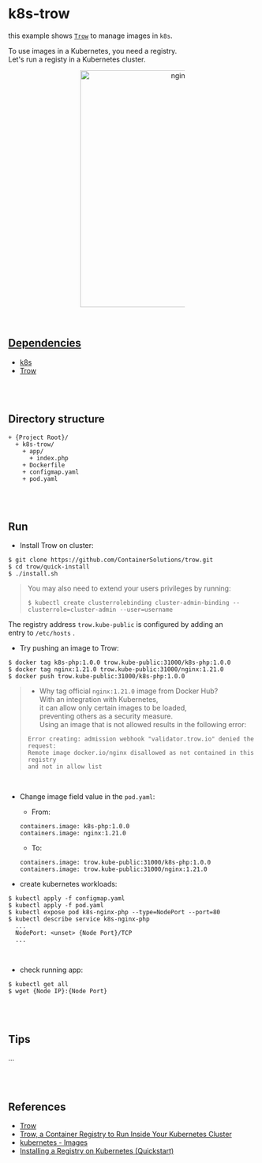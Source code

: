 # k8s-trow  
this example shows [`Trow`](https://github.com/ContainerSolutions/trow) to manage images in `k8s`.  

To use images in a Kubernetes, you need a registry.  
Let's run a registy in a Kubernetes cluster.  

<figure>
<div style="text-align:center">
  <a href="https://drive.google.com/uc?export=view&id=1vAh5kaOIS8OuZ1MQBE4x2Yiy24tmUqVx">
  <img src="https://drive.google.com/uc?export=view&id=1vAh5kaOIS8OuZ1MQBE4x2Yiy24tmUqVx" style="width: 480px; max-width: 50%; height: auto" title="nginx-loadbalancer" />
</div>
</figure>

<br/>

## Dependencies  
* [k8s](https://kubernetes.io/ko/)  
* [Trow](https://github.com/ContainerSolutions/trow)  

<br/><br/>

## Directory structure  
  ```
  + {Project Root}/
    + k8s-trow/  
      + app/  
        + index.php
      + Dockerfile  
      + configmap.yaml  
      + pod.yaml  
  ```

<br/><br/>

## Run  
* Install Trow on cluster:  
```
$ git clone https://github.com/ContainerSolutions/trow.git
$ cd trow/quick-install
$ ./install.sh
```

> You may also need to extend your users privileges by running:  
> ```
> $ kubectl create clusterrolebinding cluster-admin-binding --clusterrole=cluster-admin --user=username  
> ```

The registry address `trow.kube-public` is configured by adding an  
entry to `/etc/hosts` .   

* Try pushing an image to Trow:  
```
$ docker tag k8s-php:1.0.0 trow.kube-public:31000/k8s-php:1.0.0
$ docker tag nginx:1.21.0 trow.kube-public:31000/nginx:1.21.0
$ docker push trow.kube-public:31000/k8s-php:1.0.0
```

> * Why tag official `nginx:1.21.0` image from Docker Hub?  
> With an integration with Kubernetes,  
> it can allow only certain images to be loaded,  
> preventing others as a security measure.  
> Using an image that is not allowed results in the following error:  
>  
> ```
> Error creating: admission webhook "validator.trow.io" denied the request:   
> Remote image docker.io/nginx disallowed as not contained in this registry  
> and not in allow list  
> ```  

<br/>

* Change image field value in the `pod.yaml`:  
  * From:  
  ```
  containers.image: k8s-php:1.0.0
  containers.image: nginx:1.21.0
  ```
  * To:  
  ```
  containers.image: trow.kube-public:31000/k8s-php:1.0.0
  containers.image: trow.kube-public:31000/nginx:1.21.0
  ```

* create kubernetes workloads:  
```shell
$ kubectl apply -f configmap.yaml  
$ kubectl apply -f pod.yaml  
$ kubectl expose pod k8s-nginx-php --type=NodePort --port=80
$ kubectl describe service k8s-nginx-php
  ...
  NodePort:	<unset>	{Node Port}/TCP
  ...
```

<br/>

* check running app:  
```
$ kubectl get all
$ wget {Node IP}:{Node Port}
```

<br/><br/>

## Tips  
...

<br/><br/>

## References  
* [Trow](https://github.com/ContainerSolutions/trow)  
* [Trow, a Container Registry to Run Inside Your Kubernetes Cluster](https://thenewstack.io/trow-a-container-registry-to-run-inside-a-kubernetes-cluster/)  
* [kubernetes - Images](https://kubernetes.io/ko/docs/concepts/containers/images/)  
* [Installing a Registry on Kubernetes (Quickstart)](https://blog.container-solutions.com/installing-a-registry-on-kubernetes-quickstart)  
